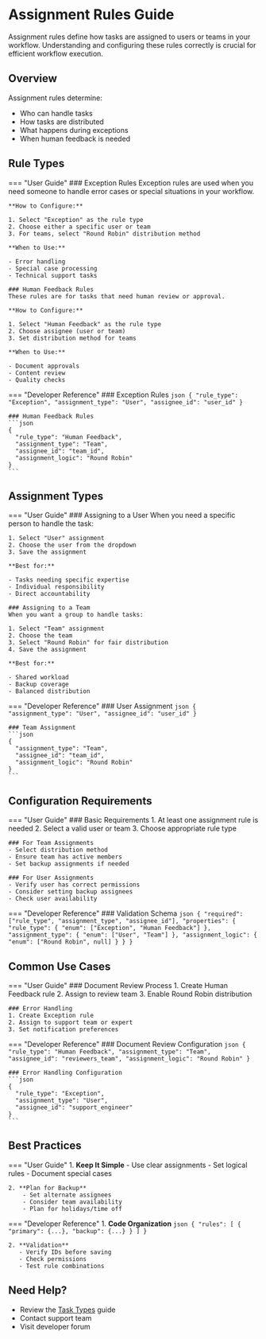 # Assignment Rules Guide

Assignment rules define how tasks are assigned to users or teams in your workflow. Understanding and configuring these rules correctly is crucial for efficient workflow execution.

## Overview

Assignment rules determine:
- Who can handle tasks
- How tasks are distributed
- What happens during exceptions
- When human feedback is needed

## Rule Types

=== "User Guide"
    ### Exception Rules
    Exception rules are used when you need someone to handle error cases or special situations in your workflow.

    **How to Configure:**

    1. Select "Exception" as the rule type
    2. Choose either a specific user or team
    3. For teams, select "Round Robin" distribution method

    **When to Use:**

    - Error handling
    - Special case processing
    - Technical support tasks

    ### Human Feedback Rules
    These rules are for tasks that need human review or approval.

    **How to Configure:**

    1. Select "Human Feedback" as the rule type
    2. Choose assignee (user or team)
    3. Set distribution method for teams

    **When to Use:**

    - Document approvals
    - Content review
    - Quality checks

=== "Developer Reference"
    ### Exception Rules
    ```json
    {
      "rule_type": "Exception",
      "assignment_type": "User",
      "assignee_id": "user_id"
    }
    ```

    ### Human Feedback Rules
    ```json
    {
      "rule_type": "Human Feedback",
      "assignment_type": "Team",
      "assignee_id": "team_id",
      "assignment_logic": "Round Robin"
    }
    ```

## Assignment Types

=== "User Guide"
    ### Assigning to a User
    When you need a specific person to handle the task:

    1. Select "User" assignment
    2. Choose the user from the dropdown
    3. Save the assignment

    **Best for:**

    - Tasks needing specific expertise
    - Individual responsibility
    - Direct accountability

    ### Assigning to a Team
    When you want a group to handle tasks:

    1. Select "Team" assignment
    2. Choose the team
    3. Select "Round Robin" for fair distribution
    4. Save the assignment

    **Best for:**

    - Shared workload
    - Backup coverage
    - Balanced distribution

=== "Developer Reference"
    ### User Assignment
    ```json
    {
      "assignment_type": "User",
      "assignee_id": "user_id"
    }
    ```

    ### Team Assignment
    ```json
    {
      "assignment_type": "Team",
      "assignee_id": "team_id",
      "assignment_logic": "Round Robin"
    }
    ```

## Configuration Requirements

=== "User Guide"
    ### Basic Requirements
    1. At least one assignment rule is needed
    2. Select a valid user or team
    3. Choose appropriate rule type

    ### For Team Assignments
    - Select distribution method
    - Ensure team has active members
    - Set backup assignments if needed

    ### For User Assignments
    - Verify user has correct permissions
    - Consider setting backup assignees
    - Check user availability

=== "Developer Reference"
    ### Validation Schema
    ```json
    {
      "required": ["rule_type", "assignment_type", "assignee_id"],
      "properties": {
        "rule_type": {
          "enum": ["Exception", "Human Feedback"]
        },
        "assignment_type": {
          "enum": ["User", "Team"]
        },
        "assignment_logic": {
          "enum": ["Round Robin", null]
        }
      }
    }
    ```

## Common Use Cases

=== "User Guide"
    ### Document Review Process
    1. Create Human Feedback rule
    2. Assign to review team
    3. Enable Round Robin distribution

    ### Error Handling
    1. Create Exception rule
    2. Assign to support team or expert
    3. Set notification preferences

=== "Developer Reference"
    ### Document Review Configuration
    ```json
    {
      "rule_type": "Human Feedback",
      "assignment_type": "Team",
      "assignee_id": "reviewers_team",
      "assignment_logic": "Round Robin"
    }
    ```

    ### Error Handling Configuration
    ```json
    {
      "rule_type": "Exception",
      "assignment_type": "User",
      "assignee_id": "support_engineer"
    }
    ```

## Best Practices

=== "User Guide"
    1. **Keep It Simple**
        - Use clear assignments
        - Set logical rules
        - Document special cases

    2. **Plan for Backup**
        - Set alternate assignees
        - Consider team availability
        - Plan for holidays/time off

=== "Developer Reference"
    1. **Code Organization**
       ```json
       {
         "rules": [
           {
             "primary": {...},
             "backup": {...}
           }
         ]
       }
       ```

    2. **Validation**
       - Verify IDs before saving
       - Check permissions
       - Test rule combinations

## Need Help?

- Review the [Task Types](../tasks/overview.md) guide
- Contact support team
- Visit developer forum

